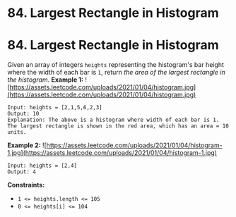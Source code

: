 # 84. Largest Rectangle in Histogram

# 84. Largest Rectangle in Histogram
Given an array of integers `heights` representing the histogram's bar height where the width of each bar is `1`, return *the area of the largest rectangle in the histogram*.
**Example 1:**
![https://assets.leetcode.com/uploads/2021/01/04/histogram.jpg](https://assets.leetcode.com/uploads/2021/01/04/histogram.jpg)
```
Input: heights = [2,1,5,6,2,3]
Output: 10
Explanation: The above is a histogram where width of each bar is 1.
The largest rectangle is shown in the red area, which has an area = 10 units.
```
**Example 2:**
![https://assets.leetcode.com/uploads/2021/01/04/histogram-1.jpg](https://assets.leetcode.com/uploads/2021/01/04/histogram-1.jpg)
```
Input: heights = [2,4]
Output: 4
```
**Constraints:**
- `1 <= heights.length <= 105`
- `0 <= heights[i] <= 104`